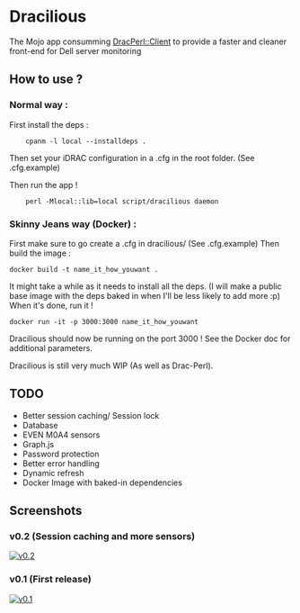 # Dracilious
The Mojo app consumming [DracPerl::Client](https://github.com/apcros/Drac-Perl) to provide a faster and cleaner front-end for Dell server monitoring

## How to use ? 

### Normal way :

First install the deps :

        cpanm -l local --installdeps .

Then set your iDRAC configuration in a .cfg in the root folder. (See .cfg.example)

Then run the app !

        perl -Mlocal::lib=local script/dracilious daemon

### Skinny Jeans way (Docker) :

First make sure to go create a .cfg in dracilious/ (See .cfg.example)
Then build the image :

	docker build -t name_it_how_youwant .

It might take a while as it needs to install all the deps. (I will make a public base image with the deps baked in when I'll be less likely to add more :p)
When it's done, run it !

	docker run -it -p 3000:3000 name_it_how_youwant

Dracilious should now be running on the port 3000 ! See the Docker doc for additional parameters.


Dracilious is still very much WIP (As well as Drac-Perl).

## TODO

- Better session caching/ Session lock
- Database
- EVEN M0A4 sensors
- Graph.js
- Password protection
- Better error handling
- Dynamic refresh
- Docker Image with baked-in dependencies

## Screenshots

### v0.2 (Session caching and more sensors)

[![v0.2](http://i.imgur.com/CujrMG2.png)](http://i.imgur.com/CujrMG2.png)

### v0.1 (First release) 

[![v0.1](http://i.imgur.com/0iC58IH.png)](http://imgur.com/0iC58IH)
